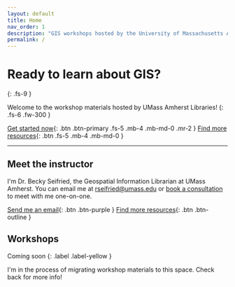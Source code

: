 ```yaml
---
layout: default
title: Home
nav_order: 1
description: "GIS workshops hosted by the University of Massachusetts Amherst Libraries."
permalink: /
---
```


<!--- Check the Jekyll documentation at https://pmarsceill.github.io/just-the-docs/ for code samples -->

# Ready to learn about GIS?
{: .fs-9 }

Welcome to the workshop materials hosted by UMass Amherst Libraries! 
{: .fs-6 .fw-300 }

[Get started now](#getting-started){: .btn .btn-primary .fs-5 .mb-4 .mb-md-0 .mr-2 } [Find more resources](https://gis.library.umass.edu/){: .btn .fs-5 .mb-4 .mb-md-0 }

---

## Meet the instructor

I'm Dr. Becky Seifried, the Geospatial Information Librarian at UMass Amherst. You can email me at [rseifried@umass.edu](mailto:rseifried@umass.edu) or [book a consultation](https://libcal.library.umass.edu/appointments/gis) to meet with me one-on-one.

[Send me an email](mailto:rseifried@umass.edu){: .btn .btn-purple } [Find more resources](https://gis.library.umass.edu/){: .btn .btn-outline }

## Workshops

Coming soon
{: .label .label-yellow }

I'm in the process of migrating workshop materials to this space. Check back for more info!
